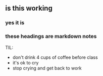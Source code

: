 ## is this working
### yes it is
### these headings are markdown notes


TIL:
* don't drink 4 cups of coffee before class
* it's ok to cry
* stop crying and get back to work